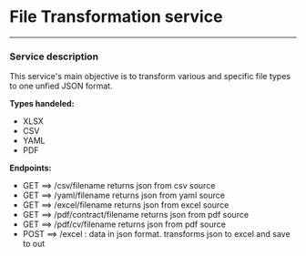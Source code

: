 # File Transformation service

---

### Service description

This service's main objective is to transform various and specific file types to one 
unfied JSON format. 
<br>

**Types handeled:**
* XLSX
* CSV
* YAML
* PDF

**Endpoints:**
* GET ==> /csv/filename returns json from csv source
* GET ==> /yaml/filename returns json from yaml source
* GET ==> /excel/filename returns json from excel source
* GET ==> /pdf/contract/filename returns json from pdf source
* GET ==> /pdf/cv/filename returns json from pdf source
* POST ==> /excel : data in json format. transforms json to excel
and save to out
